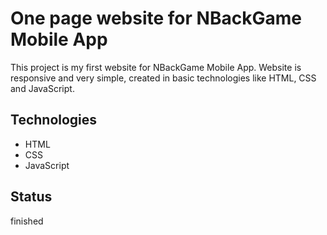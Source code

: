 # One page website for NBackGame Mobile App

This project is my first website for NBackGame Mobile App. Website is responsive and very simple, created in basic technologies like HTML, CSS and JavaScript.  

## Technologies
* HTML 
* CSS
* JavaScript

## Status
finished

